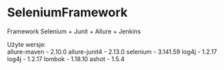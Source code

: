 # SeleniumFramework
Framework Selenium + Junit + Allure + Jenkins

Użyte wersje: <br />
allure-maven - 2.10.0
allure-junit4 - 2.13.0
selenium - 3.141.59
log4j - 1.2.17
log4j - 1.2.17
lombok - 1.18.10
ashot - 1.5.4
